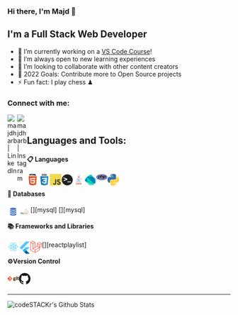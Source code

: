 ### Hi there, I'm Majd 👋

## I'm a Full Stack Web Developer
- 🔭 I’m currently working on a [VS Code Course][website]!
- 🚀 I’m always open to new learning experiences
- 👯 I’m looking to collaborate with other content creators
- 🥅 2022 Goals: Contribute more to Open Source projects
- ⚡ Fun fact: I play chess ♟

### Connect with me:

[<img align="left" alt="majdharb | LinkedIn" width="22px" src="https://cdn.jsdelivr.net/npm/simple-icons@v3/icons/linkedin.svg" />][linkedin]
[<img align="left" alt="majdharb | Instagram" width="22px" src="https://cdn.jsdelivr.net/npm/simple-icons@v3/icons/instagram.svg" />][instagram]

<br />

## Languages and Tools:

<h4>📋 Languages</h4>

[<img align="left" alt="HTML5" width="26px" src="https://raw.githubusercontent.com/github/explore/80688e429a7d4ef2fca1e82350fe8e3517d3494d/topics/html/html.png" />][html]
[<img align="left" alt="CSS3" width="26px" src="https://raw.githubusercontent.com/github/explore/80688e429a7d4ef2fca1e82350fe8e3517d3494d/topics/css/css.png" />][css]
[<img align="left" alt="JavaScript" width="26px" src="https://raw.githubusercontent.com/github/explore/80688e429a7d4ef2fca1e82350fe8e3517d3494d/topics/javascript/javascript.png" />][js]
[<img align="left" alt="HTML5" width="26px" src="https://raw.githubusercontent.com/github/explore/80688e429a7d4ef2fca1e82350fe8e3517d3494d/topics/terminal/terminal.png" />][cmd]
[<img align="left" alt="JAVA" width="26px" src="https://github.com/MajdHarbb/MajdHarbb/blob/master/icons/java-logo-png-transparent.png" />][java]
[<img align="left" alt="DART" width="26px" src="https://github.com/MajdHarbb/MajdHarbb/blob/master/icons/dart.png" />][dart]
[<img align="left" alt="DART" width="26px" src="https://github.com/MajdHarbb/MajdHarbb/blob/master/icons/php.png" />][php]
[<img align="left" alt="DART" width="26px" src="https://github.com/MajdHarbb/MajdHarbb/blob/master/icons/python.png" />][python]
<br />
<h4>💾 Databases</h4> 

[<img align="left" alt="SQL" width="26px" src="https://raw.githubusercontent.com/github/explore/80688e429a7d4ef2fca1e82350fe8e3517d3494d/topics/sql/sql.png" />][mysql]
[<img align="left" alt="MySQL" width="26px" src="https://raw.githubusercontent.com/github/explore/80688e429a7d4ef2fca1e82350fe8e3517d3494d/topics/mysql/mysql.png" />][mysql]
<br />
<h4>📚 Frameworks and Libraries</h4>

[<img align="left" alt="React" width="26px" src="https://raw.githubusercontent.com/github/explore/80688e429a7d4ef2fca1e82350fe8e3517d3494d/topics/react/react.png" />][reactplaylist]
[<img align="left" alt="FLUTTER" width="26px" src="https://github.com/MajdHarbb/MajdHarbb/blob/master/icons/flutter.png" />][flutter]
[<img align="left" alt="LARAVEL" width="26px" src="https://github.com/MajdHarbb/MajdHarbb/blob/master/icons/laravel.png" />][laravel]
<br />
<h4>⚙Version Control</h4>

[<img align="left" alt="Git" width="26px" src="https://raw.githubusercontent.com/github/explore/80688e429a7d4ef2fca1e82350fe8e3517d3494d/topics/git/git.png" />][git]
[<img align="left" alt="GitHub" width="26px" src="https://raw.githubusercontent.com/github/explore/78df643247d429f6cc873026c0622819ad797942/topics/github/github.png" />][github]
<br />
<br />

---

<img align="left" alt="codeSTACKr's Github Stats" src="https://github-readme-stats.vercel.app/api?username=MajdHarbb&show_icons=true&hide_border=true" />

[website]: https://codeSTACKr.com
[twitter]: https://twitter.com/codeSTACKr
[instagram]:https://www.instagram.com/majd.harbb/
[linkedin]: https://www.linkedin.com/in/majd-harb/
[webdevplaylist]: https://flutter.dev/
[jsplaylist]: https://www.javascript.com/
[cssplaylist]: https://www.youtube.com/playlist?list=PLkwxH9e_vrALSdvZuEh6gqQdmDoDIoqz4
[react]: https://reactjs.org/
[flutter]: https://flutter.dev/
[laravel]: https://laravel.com/
[github]: https://github.com/
[git]: https://git-scm.com/
[html]: https://html.com/
[css]: https://www.w3schools.com/css/
[js]: https://www.javascript.com/
[cmd]: https://docs.microsoft.com/en-us/windows-server/administration/windows-commands/cmd
[java]: https://www.java.com/
[dart]: https://dart.dev/
[php]: https://www.php.net/
[python]: https://www.python.org/
